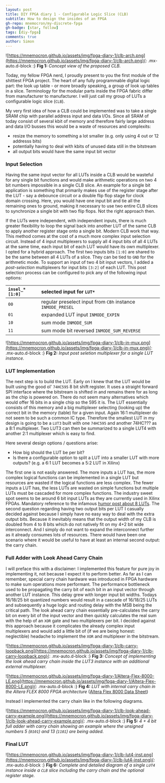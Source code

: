 ```yaml
---
layout: post
title: DIY FPGA diary 1 - Configurable Logic Slice (CLB)
subtitle: How to design the insides of an FPGA
gh-repo: mnemocron/my-discrete-fpga
gh-badge: [star, follow]
tags: [diy-fpga]
comments: true
author: Simon
---
```


![https://mnemocron.github.io/assets/img/fpga-diary-1/clb-arch.png](https://mnemocron.github.io/assets/img/fpga-diary-1/clb-arch.png){: .mx-auto.d-block :}
**Fig 1:** _Concept view of the proposed CLB._

Today, my fellow FPGA nerd, I proudly present to you the first module of the shittiest FPGA project.
The heart of any fully programmable digital logic part: the look up table - or more broadly speaking, a group of look up tables in a slice.
Terminology for the modular parts inside the FPGA fabric differ from manufacturer to manufacturer. 
I will just call my group of LUTs a configurable logic slice (`CLB`).

My very first idea of how a CLB could be implemented was to take a single SRAM chip with parallel address input and data I/Os. 
Since all SRAM of today consist of several kbit of memory and therefore fairly large address and data I/O busses this would be a waste of resources and complexits:
- resize the memory to something a lot smaller (e.g. only using 4 out or 12 addresss bits)
- potentially having to deal with kbits of unused data still in the bitstream
- all output bits would have the same input bit vector

### Input Selection

Having the same input vector for all LUTs inside a CLB would be wasteful for any single bit functions and would make arithmetic operations on two 4 bit numbers impossible in a single CLB slice.
An example for a single bit application is something that primarily makes use of the register stage after the LUT - say a debounce circuit or a double flip flop stage for clock domain crossing.  Here, you would have one input bit and tie all the remaining ones to ground, making it necessary to use two entire CLB slices to synchronize a single bit with two flip flops. Not the right approach then.

If the LUTs were independent, with independent inputs, there is much greater flexibility to loop the signal back into another LUT of the same CLB to apply another register stage onto a single bit. Modern CLB work that way. This method comes at the cost of a much more complex input selection circuit.
Instead of 4 input multiplexers to supply all 4 input bits of all 4 LUTs at the same time, each input bit of each LUT would have its own multiplexer.
I opted for a hybrid approach. The first two inputs bits `[1:0]` are shared to be the same between all 4 LUTs of a slice.
They can be tied to `GND` for the arithmetic mode.
To support an input of two 4 bit input vectors, I added a _post-selection_ multiplexers for input bits `[3:2]` of each LUT.
This post selection process can be configured to pick any of the following input options:

| `insel_*[1:0]` | selected input for `LUT*` |
|:----|:----|
| `00` | regular preselect input from `CBh` instance `INMODE_PRESEL` |
| `01` | expanded LUT input `INMODE_EXPIN` |
| `10` | sum mode `INMODE_SUM` |
| `11` | sum mode bit reversed `INMODE_SUM_REVERSE` |

![https://mnemocron.github.io/assets/img/fpga-diary-1/clb-in-mux.png](https://mnemocron.github.io/assets/img/fpga-diary-1/clb-in-mux.png){: .mx-auto.d-block :}
**Fig 2:** _Input post seletion multiplexer for a single LUT instance._

### LUT Implementation

The next step is to build the LUT. Early on I knew that the LUT would be built using the good ol' `74HC595` 8 bit shift register.
It uses a straight forward SPI interface where the bitstream is shifted in and remains there for as long as the chip is powered on. There do not seem many alternatives which would offer 16 bits in a single chip so the 595 it is.
The LUT essentially consists of this memory and a big multiplexer selecting (looking up) the correct bit in the memory (table) for a given input.
Again 16:1 multiplexer do not seem to be such a common IC type. Therefore the smallest LUT in my design is going to be a `LUT3` built with one `74HC595` and another 74HC??? as a 8:1 multiplexer. Two LUT3 can then be summarized to a single LUT4 with another 2:1 multiplexer which is easy to find. 

Here several design options / questions arise:
- How big should the LUT be per bit?
- Is there a configurable option to split a LUT into a smaller LUT with more outputs? (e.g. a 6:1 LUT becomes a 5:2 LUT in Xilinx)

The first one is not easily answered. 
The more inputs a LUT has, the more complex logical functions can be implemented in a single LUT but resources are wasted if the logical functions are less complex.
The fewer inputs a LUT has, the less LUTs are wasted on simple functions but multiple LUTs must be cascaded for more complex functions.
The industry sweet spot seems to be around 6 bit input LUTs as they are currently used in Xilinx FPGAs.
Mandatory reference to the infamous [humor post about 8 LUTs](http://fpga.org/2015/03/06/stop-everything-were-doing-8-luts/).
The second question regarding having two output bits per LUT I casually decided against because I simply have no easy way to deal with the extra output bits. Because it inevitably means that the output width of my CLB is doubled from 4 to 8 bits which do not natively fit on my 4+2 bit wide interconnect.
And I simply do not want to expand the interconnect further as it already consumes lots of resources.
There would have been one scenario where it would be useful to have at least an internal second output: the carry chain.

### Full Adder with Look Ahead Carry Chain

I will preface this with a disclaimer: I implemented this feature for pure joy in implementing it, not because I expect it to perform better.
As far as I can remember, special carry chain hardware was introduced in FPGA hardware to make sum operations more performant. The performance bottleneck used to be propagating the carry bit of each bit in an input vector through another LUT instance.
This delay grew with longer input bit widths. Todays 16/18/25 bit quantized numbers would result in a cascade of 16/18/25 LUTs and subsequently a huge logic and routing delay with the MSB being the critical path.
The look ahead carry chain essentially pre-calculates the carry bit on every bit of the input vector and then quickly calculates the real sum with the help of an `XOR` gate and two multiplexers per bit.
I decided against this approach because it complicates the already complex input multiplexers and would add a little bit of (if we are being honest: neglectible) headache to implement the `XOR` and multiplexer in the bitstream.

![https://mnemocron.github.io/assets/img/fpga-diary-1/clb-carry-loopback.png](https://mnemocron.github.io/assets/img/fpga-diary-1/clb-carry-loopback.png){: .mx-auto.d-block :}
**Fig 3:** _Concept of implementing the look ahead carry chain inside the LUT3 instance with an additional external multiplexer._

![https://mnemocron.github.io/assets/img/fpga-diary-1/Altera-Flex-8000-LE.png](https://mnemocron.github.io/assets/img/fpga-diary-1/Altera-Flex-8000-LE.png){: .mx-auto.d-block :}
**Fig 4:** _LUT with internal carry chain in the Altera FLEX 8000 FPGA architecture_ ([Altera Flex 8000 Data Sheet](https://flex.phys.tohoku.ac.jp/riron/vhdl/up1/altera/ds/dsf8k.pdf))

Instead I implemented the carry chain like in the following diagrams.

![https://mnemocron.github.io/assets/img/fpga-diary-1/clb-look-ahead-carry-example.png](https://mnemocron.github.io/assets/img/fpga-diary-1/clb-look-ahead-carry-example.png){: .mx-auto.d-block :}
**Fig 5:** _4 + 4 bit full adder with carry chain showing an example where the unsigned numbers 5 (`0101`) and 13 (`1101`) are being added._

### Final LUT

![https://mnemocron.github.io/assets/img/fpga-diary-1/clb-lut4-inst.png](https://mnemocron.github.io/assets/img/fpga-diary-1/clb-lut4-inst.png){: .mx-auto.d-block :}
**Fig 6:** _Complete and detailed diagram of a single `LUT4` instance inside a `CLB` slice including the carry chain and the optional register stage._






